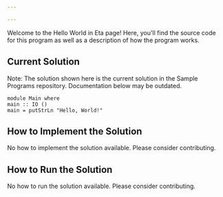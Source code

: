 ```yaml
---

---
```


Welcome to the Hello World in Eta page! Here, you'll find the source code for this program as well as a description of how the program works.

## Current Solution

Note: The solution shown here is the current solution in the Sample Programs repository. Documentation below may be outdated.

```Eta
module Main where
main :: IO ()
main = putStrLn "Hello, World!"

```

## How to Implement the Solution

No how to implement the solution available. Please consider contributing.

## How to Run the Solution

No how to run the solution available. Please consider contributing.